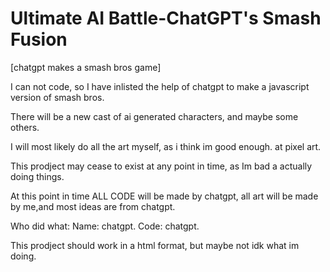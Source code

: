 # Ultimate AI Battle-ChatGPT's Smash Fusion

[chatgpt makes a smash bros game]

I can not code, so I have inlisted the help of chatgpt to make a javascript version of smash bros.

There will be a new cast of ai generated characters, and maybe some others.

I will most likely do all the art myself, as i think im good enough. at pixel art.

This prodject may cease to exist at any point in time, as Im bad a actually doing things.

At this point in time ALL CODE will be made by chatgpt, all art will be made by me,and most ideas are from chatgpt.

Who did what: Name: chatgpt. Code: chatgpt.

This prodject should work in a html format, but maybe not idk what im doing.
